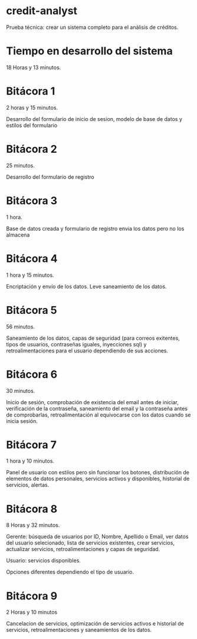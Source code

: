# credit-analyst
Prueba técnica: crear un sistema completo para el análisis de créditos.

# Tiempo en desarrollo del sistema
18 Horas y 13 minutos.

# Bitácora 1
2 horas y 15 minutos.

Desarrollo del formulario de inicio de sesion, modelo de base de datos y estilos del formulario

# Bitácora 2
25 minutos.

Desarrollo del formulario de registro

# Bitácora 3
1 hora.

Base de datos creada y formulario de registro envia los datos pero no los almacena

# Bitácora 4
1 hora y 15 minutos.

Encriptación y envío de los datos. Leve saneamiento de los datos.

# Bitácora 5
56 minutos.

Saneamiento de los datos, capas de seguridad (para correos exitentes, tipos de usuarios, contraseñas iguales, inyecciones sql) y retroalimentaciones para el usuario dependiendo de sus acciones.

# Bitácora 6
30 minutos.

Inicio de sesión, comprobación de existencia del email antes de iniciar, verificación de la contraseña, saneamiento del email y la contraseña antes de comprobarlas, retroalimentación al equivocarse con los datos cuando se inicia sesión.

# Bitácora 7 
1 hora y 10 minutos.

Panel de usuario con estilos pero sin funcionar los botones, distribución de elementos de datos personales, servicios activos y disponibles, historial de servicios, alertas.

# Bitácora 8
8 Horas y 32 minutos.

Gerente: búsqueda de usuarios por ID, Nombre, Apellido o Email, ver datos del usuario selecionado, lista de servicios existentes, crear servicios, actualizar servicios, retroalimentaciones y capas de seguridad.

Usuario: servicios disponibles.

Opciones diferentes dependiendo el tipo de usuario.

# Bitácora 9
2 Horas y 10 minutos

Cancelacion de servicios, optimización de servicios activos e historial de servicios, retroalimentaciones y saneamientos de los datos.